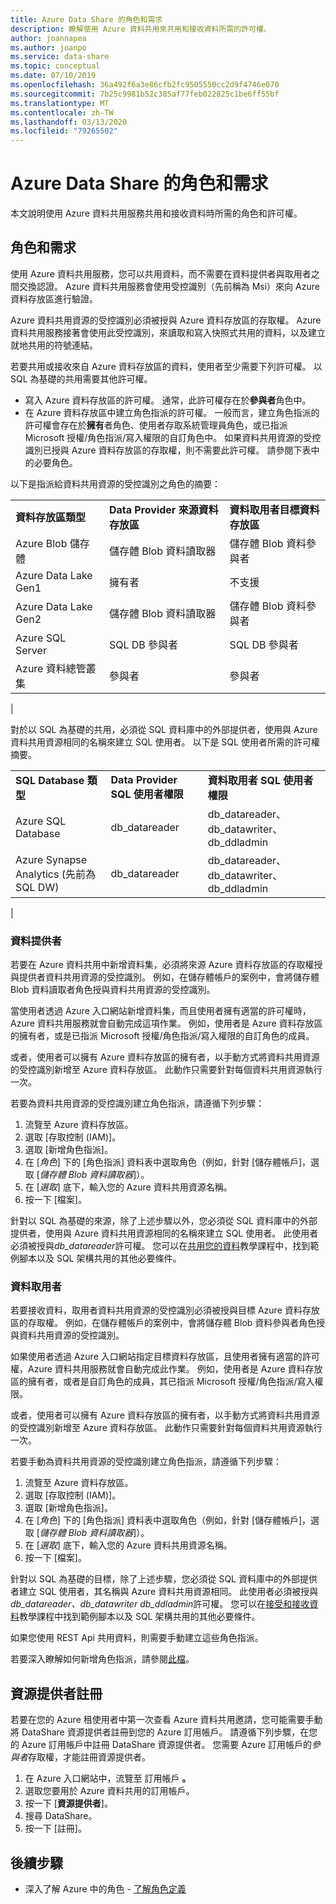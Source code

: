 ```yaml
---
title: Azure Data Share 的角色和需求
description: 瞭解使用 Azure 資料共用來共用和接收資料所需的許可權。
author: joannapea
ms.author: joanpo
ms.service: data-share
ms.topic: conceptual
ms.date: 07/10/2019
ms.openlocfilehash: 36a492f6a3e86cfb2fc9505550cc2d9f4746e070
ms.sourcegitcommit: 7b25c9981b52c385af77feb022825c1be6ff55bf
ms.translationtype: MT
ms.contentlocale: zh-TW
ms.lasthandoff: 03/13/2020
ms.locfileid: "79265502"
---
```

# <a name="roles-and-requirements-for-azure-data-share"></a>Azure Data Share 的角色和需求 

本文說明使用 Azure 資料共用服務共用和接收資料時所需的角色和許可權。 

## <a name="roles-and-requirements"></a>角色和需求

使用 Azure 資料共用服務，您可以共用資料，而不需要在資料提供者與取用者之間交換認證。 Azure 資料共用服務會使用受控識別（先前稱為 Msi）來向 Azure 資料存放區進行驗證。 

Azure 資料共用資源的受控識別必須被授與 Azure 資料存放區的存取權。 Azure 資料共用服務接著會使用此受控識別，來讀取和寫入快照式共用的資料，以及建立就地共用的符號連結。 

若要共用或接收來自 Azure 資料存放區的資料，使用者至少需要下列許可權。 以 SQL 為基礎的共用需要其他許可權。
* 寫入 Azure 資料存放區的許可權。 通常，此許可權存在於**參與者**角色中。
* 在 Azure 資料存放區中建立角色指派的許可權。 一般而言，建立角色指派的許可權會存在於**擁有**者角色、使用者存取系統管理員角色，或已指派 Microsoft 授權/角色指派/寫入權限的自訂角色中。 如果資料共用資源的受控識別已授與 Azure 資料存放區的存取權，則不需要此許可權。 請參閱下表中的必要角色。

以下是指派給資料共用資源的受控識別之角色的摘要：

| |  |  |
|---|---|---|
|**資料存放區類型**|**Data Provider 來源資料存放區**|**資料取用者目標資料存放區**|
|Azure Blob 儲存體| 儲存體 Blob 資料讀取器 | 儲存體 Blob 資料參與者
|Azure Data Lake Gen1 | 擁有者 | 不支援
|Azure Data Lake Gen2 | 儲存體 Blob 資料讀取器 | 儲存體 Blob 資料參與者
|Azure SQL Server | SQL DB 參與者 | SQL DB 參與者
|Azure 資料總管叢集 | 參與者 | 參與者
|

對於以 SQL 為基礎的共用，必須從 SQL 資料庫中的外部提供者，使用與 Azure 資料共用資源相同的名稱來建立 SQL 使用者。 以下是 SQL 使用者所需的許可權摘要。

| |  |  |
|---|---|---|
|**SQL Database 類型**|**Data Provider SQL 使用者權限**|**資料取用者 SQL 使用者權限**|
|Azure SQL Database | db_datareader | db_datareader、db_datawriter、db_ddladmin
|Azure Synapse Analytics (先前為 SQL DW) | db_datareader | db_datareader、db_datawriter、db_ddladmin
|


### <a name="data-provider"></a>資料提供者 
若要在 Azure 資料共用中新增資料集，必須將來源 Azure 資料存放區的存取權授與提供者資料共用資源的受控識別。 例如，在儲存體帳戶的案例中，會將儲存體 Blob 資料讀取者角色授與資料共用資源的受控識別。 

當使用者透過 Azure 入口網站新增資料集，而且使用者擁有適當的許可權時，Azure 資料共用服務就會自動完成這項作業。 例如，使用者是 Azure 資料存放區的擁有者，或是已指派 Microsoft 授權/角色指派/寫入權限的自訂角色的成員。 

或者，使用者可以擁有 Azure 資料存放區的擁有者，以手動方式將資料共用資源的受控識別新增至 Azure 資料存放區。 此動作只需要針對每個資料共用資源執行一次。

若要為資料共用資源的受控識別建立角色指派，請遵循下列步驟：

1. 流覽至 Azure 資料存放區。
1. 選取 [存取控制 (IAM)]。
1. 選取 [新增角色指派]。
1. 在 [*角色*] 下的 [角色指派] 資料表中選取角色（例如，針對 [儲存體帳戶]，選取 [*儲存體 Blob 資料讀取器*]）。
1. 在 [*選取*] 底下，輸入您的 Azure 資料共用資源名稱。
1. 按一下 [檔案]。

針對以 SQL 為基礎的來源，除了上述步驟以外，您必須從 SQL 資料庫中的外部提供者，使用與 Azure 資料共用資源相同的名稱來建立 SQL 使用者。 此使用者必須被授與*db_datareader*許可權。 您可以在[共用您的資料](share-your-data.md)教學課程中，找到範例腳本以及 SQL 架構共用的其他必要條件。 

### <a name="data-consumer"></a>資料取用者
若要接收資料，取用者資料共用資源的受控識別必須被授與目標 Azure 資料存放區的存取權。 例如，在儲存體帳戶的案例中，會將儲存體 Blob 資料參與者角色授與資料共用資源的受控識別。 

如果使用者透過 Azure 入口網站指定目標資料存放區，且使用者擁有適當的許可權，Azure 資料共用服務就會自動完成此作業。 例如，使用者是 Azure 資料存放區的擁有者，或者是自訂角色的成員，其已指派 Microsoft 授權/角色指派/寫入權限。 

或者，使用者可以擁有 Azure 資料存放區的擁有者，以手動方式將資料共用資源的受控識別新增至 Azure 資料存放區。 此動作只需要針對每個資料共用資源執行一次。

若要手動為資料共用資源的受控識別建立角色指派，請遵循下列步驟：

1. 流覽至 Azure 資料存放區。
1. 選取 [存取控制 (IAM)]。
1. 選取 [新增角色指派]。
1. 在 [*角色*] 下的 [角色指派] 資料表中選取角色（例如，針對 [儲存體帳戶]，選取 [*儲存體 Blob 資料讀取器*]）。
1. 在 [*選取*] 底下，輸入您的 Azure 資料共用資源名稱。
1. 按一下 [檔案]。

針對以 SQL 為基礎的目標，除了上述步驟，您必須從 SQL 資料庫中的外部提供者建立 SQL 使用者，其名稱與 Azure 資料共用資源相同。 此使用者必須被授與*db_datareader、db_datawriter db_ddladmin*許可權。 您可以在[接受和接收資料](subscribe-to-data-share.md)教學課程中找到範例腳本以及 SQL 架構共用的其他必要條件。 

如果您使用 REST Api 共用資料，則需要手動建立這些角色指派。 

若要深入瞭解如何新增角色指派，請參閱[此檔](https://docs.microsoft.com/azure/role-based-access-control/role-assignments-portal#add-a-role-assignment)。 

## <a name="resource-provider-registration"></a>資源提供者註冊 

若要在您的 Azure 租使用者中第一次查看 Azure 資料共用邀請，您可能需要手動將 DataShare 資源提供者註冊到您的 Azure 訂用帳戶。 請遵循下列步驟，在您的 Azure 訂用帳戶中註冊 DataShare 資源提供者。 您需要 Azure 訂用帳戶的*參與者*存取權，才能註冊資源提供者。

1. 在 Azure 入口網站中，流覽至 訂用帳戶 **。**
1. 選取您要用於 Azure 資料共用的訂用帳戶。
1. 按一下 [**資源提供者**]。
1. 搜尋 DataShare。
1. 按一下 [註冊]。

## <a name="next-steps"></a>後續步驟

- 深入了解 Azure 中的角色 - [了解角色定義](../role-based-access-control/role-definitions.md)

